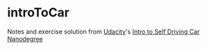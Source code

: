 # introToCar
Notes and exercise solution from [Udacity](https://www.udacity.com/)'s [Intro to Self Driving Car Nanodegree](https://www.udacity.com/course/intro-to-self-driving-cars--nd113)
